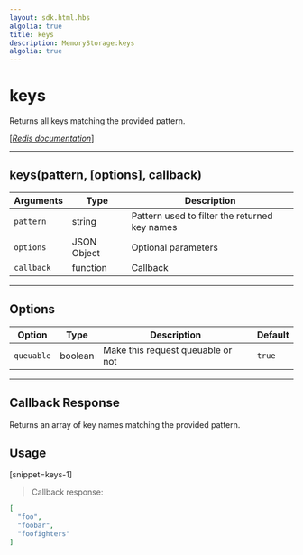```yaml
---
layout: sdk.html.hbs
algolia: true
title: keys
description: MemoryStorage:keys
algolia: true
---
```

  

# keys
Returns all keys matching the provided pattern.

[[_Redis documentation_]](https://redis.io/commands/keys)

---

## keys(pattern, [options], callback)

| Arguments | Type | Description |
|---------------|---------|----------------------------------------|
| `pattern` | string | Pattern used to filter the returned key names |
| `options` | JSON Object | Optional parameters |
| `callback` | function | Callback |

---

## Options

| Option | Type | Description | Default |
|---------------|---------|----------------------------------------|---------|
| `queuable` | boolean | Make this request queuable or not  | `true` |

---

## Callback Response

Returns an array of key names matching the provided pattern.

## Usage

[snippet=keys-1]
> Callback response:

```json
[
  "foo",
  "foobar",
  "foofighters"
]
```
